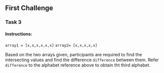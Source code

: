 ## First Challenge

### Task 3
#### __Instructions:__
`array1 = [x,x,x,x,x,x]`
`array2= [x,x,x,x,x]`

Based on the two arrays given, participants are required to find the intersecting values and find the difference `difference` between them. Refer `difference` to the alphabet reference above to obtain tht third alphabet.
